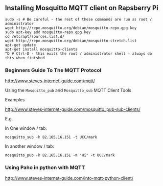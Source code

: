 ## Installing Mosquitto MQTT client on Rapsberry Pi

```
sudo -s # Be careful - the rest of these commands are run as root / administrator
wget http://repo.mosquitto.org/debian/mosquitto-repo.gpg.key
sudo apt-key add mosquitto-repo.gpg.key 
cd /etc/apt/sources.list.d/
wget http://repo.mosquitto.org/debian/mosquitto-stretch.list
apt-get update
apt-get install mosquitto-clients
^D # Ctrl-D - this exits the root / administrator shell - always do this when finished
```

### Beginners Guide To The MQTT Protocol

http://www.steves-internet-guide.com/mqtt/

Using the `Mosquitto_pub` and `Mosquitto_sub` MQTT Client Tools

Examples

http://www.steves-internet-guide.com/mosquitto_pub-sub-clients/

E.g.

In One window / tab:

```
mosquitto_sub -h 82.165.16.151 -t UCC/mark
```

In another window / tab:

```
mosquitto_pub -h 82.165.16.151 -m "Hi" -t UCC/mark
```

### Using Paho in python with MQTT

http://www.steves-internet-guide.com/into-mqtt-python-client/

